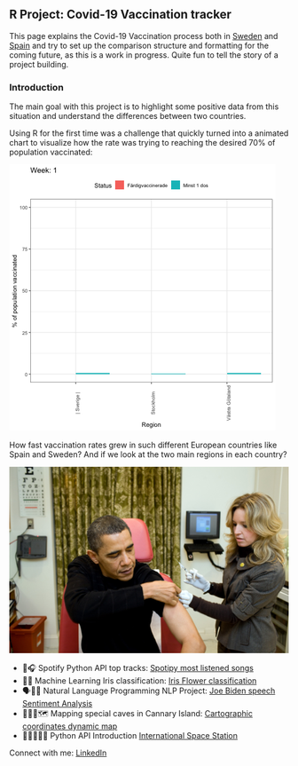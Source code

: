 ## R Project: Covid-19 Vaccination tracker

This page explains the Covid-19 Vaccination process both in [Sweden](https://github.com/pablo-ferro/Covid_Sweden_vaccination_gganimate) and [Spain](https://github.com/pablo-ferro/Covid_Spain_vaccination_gganimate) and try to set up the comparison structure and formatting for the coming future, as this is a work in progress. Quite fun to tell the story of a project building.

### Introduction

The main goal with this project is to highlight some positive data from this situation and understand the differences between two countries.

Using R for the first time was a challenge that quickly turned into a animated chart to visualize how the rate was trying to reaching the desired 70% of population vaccinated:

![Main dynamic GIF result](animated_vaccionation_dose.gif)

How fast vaccination rates grew in such different European countries like Spain and Sweden? And if we look at the two main regions in each country?

![Not the covid one, but obama getting vaccinated](A_White_House_nurse_prepares_to_administer_the_H1N1_vaccine_to_President_Barack_Obama.jpg)

- 🕺🎧 Spotify Python API top tracks: [Spotipy most listened songs](https://github.com/pablo-ferro/Spotify_API_top_tracks)
- 🌸🌼 Machine Learning Iris classification: [Iris Flower classification](https://github.com/pablo-ferro/ML_iris_flower)
- 🗣👍🏽 Natural Language Programming NLP Project: [Joe Biden speech Sentiment Analysis](https://github.com/pablo-ferro/NLP_Biden_speech)
- 🧗🏻‍♀️🗺 Mapping special caves in Cannary Island: [Cartographic coordinates dynamic map]( https://github.com/pablo-ferro/mapping_Caves_in_CanaryIslands)
- 👨🏻‍🚀👋🏼 Python API Introduction [International Space Station](https://github.com/pablo-ferro/International_Space_Station_API)


Connect with me: [LinkedIn](https://www.linkedin.com/in/pablo-ferro/)
